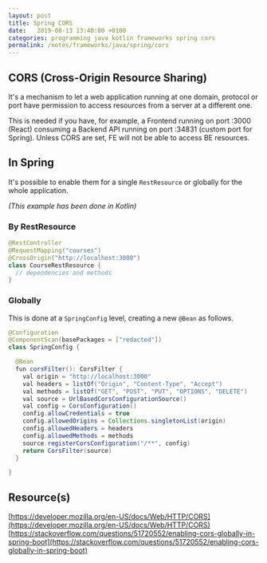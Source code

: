 ```yaml
---
layout: post
title: Spring CORS
date:   2019-08-13 13:40:00 +0100
categories: programming java kotlin frameworks spring cors
permalink: /notes/frameworks/java/spring/cors
---
```

## CORS (Cross-Origin Resource Sharing)
It's a mechanism to let a web application running at one domain, protocol or port have permission to access resources from a server at a different one.  

This is needed if you have, for example, a Frontend running on port :3000 (React) consuming a Backend API running on port :34831 (custom port for Spring). Unless CORS are set, FE will not be able to access BE resources.

## In Spring  
It's possible to enable them for a single `RestResource` or globally for the whole application.  

_(This example has been done in Kotlin)_

### By RestResource  
~~~ java
@RestController
@RequestMapping("courses")
@CrossOrigin("http://localhost:3000")
class CourseRestResource {
  // dependencies and methods
}
~~~

<!--more-->

### Globally  
This is done at a `SpringConfig` level, creating a new `@Bean` as follows.

~~~ java
@Configuration
@ComponentScan(basePackages = ["redacted"])
class SpringConfig {

  @Bean
  fun corsFilter(): CorsFilter {
    val origin = "http://localhost:3000"
    val headers = listOf("Origin", "Content-Type", "Accept")
    val methods = listOf("GET", "POST", "PUT", "OPTIONS", "DELETE")
    val source = UrlBasedCorsConfigurationSource()
    val config = CorsConfiguration()
    config.allowCredentials = true
    config.allowedOrigins = Collections.singletonList(origin)
    config.allowedHeaders = headers
    config.allowedMethods = methods
    source.registerCorsConfiguration("/**", config)
    return CorsFilter(source)
  }

}
~~~

## Resource(s)
[https://developer.mozilla.org/en-US/docs/Web/HTTP/CORS](https://developer.mozilla.org/en-US/docs/Web/HTTP/CORS)  
[https://stackoverflow.com/questions/51720552/enabling-cors-globally-in-spring-boot](https://stackoverflow.com/questions/51720552/enabling-cors-globally-in-spring-boot)
